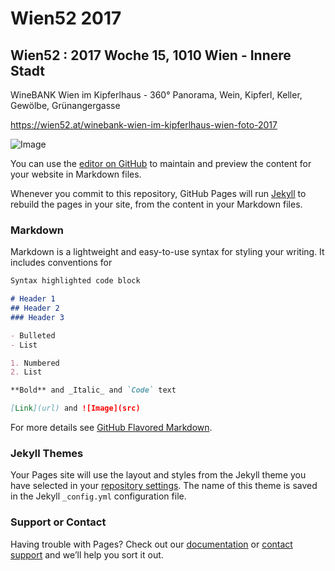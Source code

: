 # Wien52 2017

## Wien52 : 2017 Woche 15, 1010 Wien - Innere Stadt
WineBANK Wien im Kipferlhaus - 360° Panorama, Wein, Kipferl, Keller, Gewölbe, Grünangergasse

https://wien52.at/winebank-wien-im-kipferlhaus-wien-foto-2017

![Image](https://wien52.at/fotos/2017/kw15.s0.jpeg)




You can use the [editor on GitHub](https://github.com/ManfredGruber/wien52/edit/master/README.md) to maintain and preview the content for your website in Markdown files.

Whenever you commit to this repository, GitHub Pages will run [Jekyll](https://jekyllrb.com/) to rebuild the pages in your site, from the content in your Markdown files.

### Markdown

Markdown is a lightweight and easy-to-use syntax for styling your writing. It includes conventions for

```markdown
Syntax highlighted code block

# Header 1
## Header 2
### Header 3

- Bulleted
- List

1. Numbered
2. List

**Bold** and _Italic_ and `Code` text

[Link](url) and ![Image](src)
```

For more details see [GitHub Flavored Markdown](https://guides.github.com/features/mastering-markdown/).

### Jekyll Themes

Your Pages site will use the layout and styles from the Jekyll theme you have selected in your [repository settings](https://github.com/ManfredGruber/wien52/settings). The name of this theme is saved in the Jekyll `_config.yml` configuration file.

### Support or Contact

Having trouble with Pages? Check out our [documentation](https://help.github.com/categories/github-pages-basics/) or [contact support](https://github.com/contact) and we’ll help you sort it out.
